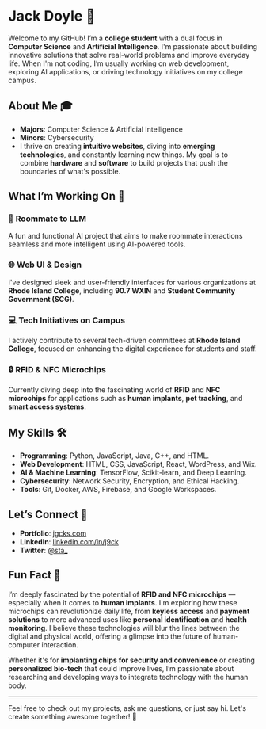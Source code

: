 # Jack Doyle 👋

Welcome to my GitHub! I’m a **college student** with a dual focus in **Computer Science** and **Artificial Intelligence**. I'm passionate about building innovative solutions that solve real-world problems and improve everyday life. When I'm not coding, I’m usually working on web development, exploring AI applications, or driving technology initiatives on my college campus.

## About Me 🎓

- **Majors**: Computer Science & Artificial Intelligence  
- **Minors**: Cybersecurity
- I thrive on creating **intuitive websites**, diving into **emerging technologies**, and constantly learning new things. My goal is to combine **hardware** and **software** to build projects that push the boundaries of what's possible.

## What I’m Working On 🚀

### 🌟 **Roommate to LLM**
A fun and functional AI project that aims to make roommate interactions seamless and more intelligent using AI-powered tools.

### 🌐 **Web UI & Design**
I've designed sleek and user-friendly interfaces for various organizations at **Rhode Island College**, including **90.7 WXIN** and **Student Community Government (SCG)**.

### 💻 **Tech Initiatives on Campus**
I actively contribute to several tech-driven committees at **Rhode Island College**, focused on enhancing the digital experience for students and staff. 

### 🔒 **RFID & NFC Microchips**
Currently diving deep into the fascinating world of **RFID** and **NFC microchips** for applications such as **human implants**, **pet tracking**, and **smart access systems**.

## My Skills 🛠️

- **Programming**: Python, JavaScript, Java, C++, and HTML.
- **Web Development**: HTML, CSS, JavaScript, React, WordPress, and Wix.
- **AI & Machine Learning**: TensorFlow, Scikit-learn, and Deep Learning.
- **Cybersecurity**: Network Security, Encryption, and Ethical Hacking.
- **Tools**: Git, Docker, AWS, Firebase, and Google Workspaces.

## Let’s Connect 🤝

- **Portfolio**: [jgcks.com](https://www.jgcks.com)
- **LinkedIn**: [linkedin.com/in/j9ck](https://www.linkedin.com/in/j9ck)
- **Twitter**: [@sta_](https://twitter.com/sta_)

## Fun Fact 🎉

I’m deeply fascinated by the potential of **RFID and NFC microchips** — especially when it comes to **human implants**. I'm exploring how these microchips can revolutionize daily life, from **keyless access** and **payment solutions** to more advanced uses like **personal identification** and **health monitoring**. I believe these technologies will blur the lines between the digital and physical world, offering a glimpse into the future of human-computer interaction.

Whether it's for **implanting chips for security and convenience** or creating **personalized bio-tech** that could improve lives, I’m passionate about researching and developing ways to integrate technology with the human body.

---

Feel free to check out my projects, ask me questions, or just say hi. Let's create something awesome together! 🚀
